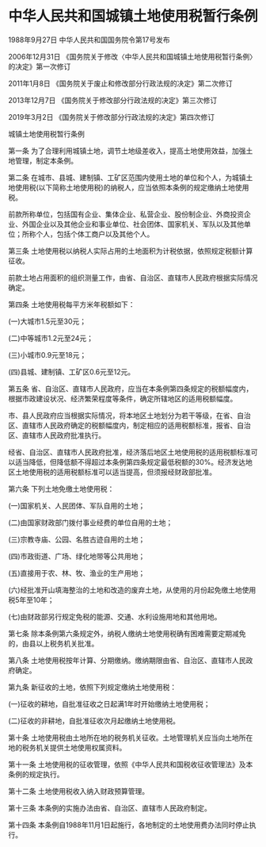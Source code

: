 # 中华人民共和国城镇土地使用税暂行条例

1988年9月27日 中华人民共和国国务院令第17号发布

2006年12月31日 《国务院关于修改〈中华人民共和国城镇土地使用税暂行条例〉的决定》第一次修订

2011年1月8日 《国务院关于废止和修改部分行政法规的决定》第二次修订

2013年12月7日 《国务院关于修改部分行政法规的决定》第三次修订

2019年3月2日 《国务院关于修改部分行政法规的决定》第四次修订

<!-- INFO END -->

城镇土地使用税暂行条例

第一条 为了合理利用城镇土地，调节土地级差收入，提高土地使用效益，加强土地管理，制定本条例。

第二条 在城市、县城、建制镇、工矿区范围内使用土地的单位和个人，为城镇土地使用税(以下简称土地使用税)的纳税人，应当依照本条例的规定缴纳土地使用税。

前款所称单位，包括国有企业、集体企业、私营企业、股份制企业、外商投资企业、外国企业以及其他企业和事业单位、社会团体、国家机关、军队以及其他单位；所称个人，包括个体工商户以及其他个人。

第三条 土地使用税以纳税人实际占用的土地面积为计税依据，依照规定税额计算征收。

前款土地占用面积的组织测量工作，由省、自治区、直辖市人民政府根据实际情况确定。

第四条 土地使用税每平方米年税额如下：

(一)大城市1.5元至30元；

(二)中等城市1.2元至24元；

(三)小城市0.9元至18元；

(四)县城、建制镇、工矿区0.6元至12元。

第五条 省、自治区、直辖市人民政府，应当在本条例第四条规定的税额幅度内，根据市政建设状况、经济繁荣程度等条件，确定所辖地区的适用税额幅度。

市、县人民政府应当根据实际情况，将本地区土地划分为若干等级，在省、自治区、直辖市人民政府确定的税额幅度内，制定相应的适用税额标准，报省、自治区、直辖市人民政府批准执行。

经省、自治区、直辖市人民政府批准，经济落后地区土地使用税的适用税额标准可以适当降低，但降低额不得超过本条例第四条规定最低税额的30%。经济发达地区土地使用税的适用税额标准可以适当提高，但须报经财政部批准。

第六条 下列土地免缴土地使用税：

(一)国家机关、人民团体、军队自用的土地；

(二)由国家财政部门拨付事业经费的单位自用的土地；

(三)宗教寺庙、公园、名胜古迹自用的土地；

(四)市政街道、广场、绿化地带等公共用地；

(五)直接用于农、林、牧、渔业的生产用地；

(六)经批准开山填海整治的土地和改造的废弃土地，从使用的月份起免缴土地使用税5年至10年；

(七)由财政部另行规定免税的能源、交通、水利设施用地和其他用地。

第七条 除本条例第六条规定外，纳税人缴纳土地使用税确有困难需要定期减免的，由县以上税务机关批准。

第八条 土地使用税按年计算、分期缴纳。缴纳期限由省、自治区、直辖市人民政府确定。

第九条 新征收的土地，依照下列规定缴纳土地使用税：

(一)征收的耕地，自批准征收之日起满1年时开始缴纳土地使用税；

(二)征收的非耕地，自批准征收次月起缴纳土地使用税。

第十条 土地使用税由土地所在地的税务机关征收。土地管理机关应当向土地所在地的税务机关提供土地使用权属资料。

第十一条 土地使用税的征收管理，依照《中华人民共和国税收征收管理法》及本条例的规定执行。

第十二条 土地使用税收入纳入财政预算管理。

第十三条 本条例的实施办法由省、自治区、直辖市人民政府制定。

第十四条 本条例自1988年11月1日起施行，各地制定的土地使用费办法同时停止执行。


